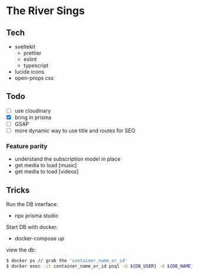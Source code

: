 # The River Sings

## Tech

- sveltekit
  - prettier
  - eslint
  - typescript
- lucide icons
- open-props css

## Todo

- [ ] use cloudinary
- [x] bring in prisma
- [ ] GSAP
- [ ] more dynamic way to use title and routes for SEO

### Feature parity

- understand the subscription model in place
- get media to load [music]
- get media to load [videos]

## Tricks

Run the DB interface:

- npx prisma studio

Start DB with docker:

- docker-compose up

view the db:

```.bash
$ docker ps // grab the 'container_name_or_id'
$ docker exec -it container_name_or_id psql -U ${DB_USER} -d ${DB_NAME}
```
